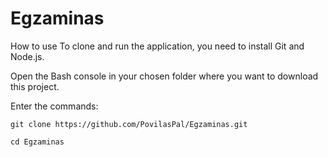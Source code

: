 # Egzaminas

How to use
To clone and run the application, you need to install Git and Node.js.

Open the Bash console in your chosen folder where you want to download this project.

Enter the commands:
```
git clone https://github.com/PovilasPal/Egzaminas.git

cd Egzaminas
```
